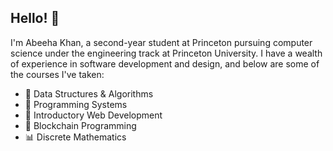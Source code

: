 ## Hello! 👋

<!--
**AbeehaKhan-27/AbeehaKhan-27** is a ✨ _special_ ✨ repository because its `README.md` (this file) appears on your GitHub profile.

Here are some ideas to get you started:

- 🔭 I’m currently working on ...
- 🌱 I’m currently learning ...
- 👯 I’m looking to collaborate on ...
- 🤔 I’m looking for help with ...
- 💬 Ask me about ...
- 📫 How to reach me: ...
- 😄 Pronouns: ...
- ⚡ Fun fact: ...
-->

I'm Abeeha Khan, a second-year student at Princeton pursuing computer science under the engineering track at Princeton University. I have a wealth of experience in software development and design, and below are some of the courses I've taken:

- 🧮 Data Structures & Algorithms
- 🤖 Programming Systems
- 🌱 Introductory Web Development
- 🔗 Blockchain Programming
- 📊 Discrete Mathematics
